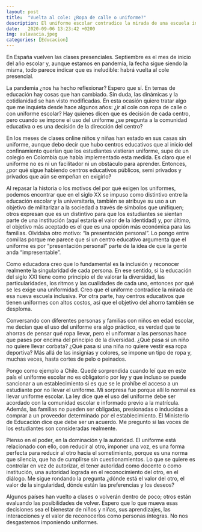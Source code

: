 ```yaml
---
layout: post
title:  "Vuelta al cole: ¿Ropa de calle o uniforme?"
description: El uniforme escolar contradice la mirada de una escuela inclusiva.
date:   2020-09-06 13:23:42 +0200
img: aulavacia.jpeg
categories: [Educacion]
---
```


En España vuelven las clases presenciales. Septiembre es el mes de inicio del año escolar y, aunque estamos en pandemia, la fecha sigue siendo la misma, todo parece indicar que es ineludible: habrá vuelta al cole presencial.

La pandemia ¿nos ha hecho reflexionar? Espero que sí. En temas de educación hay cosas que han cambiado. Sin duda, las dinámicas y la cotidianidad se han visto modificadas. En esta ocasión quiero tratar algo que me inquieta desde hace algunos años: ¿ir al cole con ropa de calle o con uniforme escolar? Hay quienes dicen que es decisión de cada centro, pero cuando se impone el uso del uniforme ¿se pregunta a la comunidad educativa o es una decisión de la dirección del centro?

En los meses de clases online niños y niñas han estado en sus casas sin uniforme, aunque debo decir que hubo centros educativos que al inicio del confinamiento querían que los estudiantes vistieran uniforme, supe de un colegio en Colombia que había implementado esta medida. Es claro que el uniforme no es ni un facilitador ni un obstáculo para aprender. Entonces, ¿por qué sigue habiendo centros educativos públicos, semi privados y privados que aún se empeñan en exigirlo?

Al repasar la historia o los motivos del por qué exigen los uniformes, podemos encontrar que en el siglo XX se impuso como distintivo entre la educación escolar y la universitaria, también se atribuye su uso a un objetivo de militarizar a la sociedad a través de símbolos que unifiquen; otros expresan que es un distintivo para que los estudiantes se sientan parte de una institución (aquí estaría el valor de la identidad) y, por último, el objetivo más aceptado es el que es una opción más económica para las familias. Olvidaba otro motivo: “la presentación personal”. Lo pongo entre comillas porque me parece que si un centro educativo argumenta que el uniforme es por “presentación personal” parte de la idea de que la gente anda “impresentable”.

Como educadora creo que lo fundamental es la inclusión y reconocer realmente la singularidad de cada persona. En ese sentido, si la educación del siglo XXI tiene como principio el de valorar la diversidad, las particularidades, los ritmos y las cualidades de cada uno, entonces por qué se les exige una uniformidad. Creo que el uniforme contradice la mirada de esa nueva escuela inclusiva. Por otra parte, hay centros educativos que tienen uniformes con altos costos, así que el objetivo del ahorro también se desploma.

Conversando con diferentes personas y familias con niños en edad escolar, me decían que el uso del uniforme era algo práctico, es verdad que te ahorras de pensar qué ropa llevar, pero el uniformar a las personas hace que pases por encima del principio de la diversidad. ¿Qué pasa si un niño no quiere llevar corbata? ¿Qué pasa si una niña no quiere vestir esa ropa deportiva? Más allá de las insignias y colores, se impone un tipo de ropa y, muchas veces, hasta cortes de pelo o peinados.

Pongo como ejemplo a Chile. Quedé sorprendida cuando leí que en este país el uniforme escolar no es obligatorio por ley y que incluso se puede sancionar a un establecimiento si es que se le prohíbe el acceso a un estudiante por no llevar el uniforme. Mi sorpresa fue porque allí lo normal es llevar uniforme escolar. La ley dice que el uso del uniforme debe ser acordado con la comunidad escolar e informado previo a la matrícula. Además, las familias no pueden ser obligadas, presionadas o inducidas a comprar a un proveedor determinado por el establecimiento. El Ministerio de Educación dice que debe ser un acuerdo. Me pregunto si las voces de los estudiantes son consideradas realmente.

Pienso en el poder, en la dominación y la autoridad. El uniforme está relacionado con ello, con reducir al otro, imponer una voz, es una forma perfecta para reducir al otro hacia el sometimiento, porque es una norma que silencia, que ha de cumplirse sin cuestionamientos. Lo que se quiere es controlar en vez de autorizar, el tener autoridad como docente o como institución, una autoridad lograda en el reconocimiento del otro, en el diálogo. Me sigue rondando la pregunta ¿dónde está el valor del otro, el valor de la singularidad, dónde están las preferencias y los deseos?

Algunos países han vuelto a clases o volverán dentro de poco; otros están evaluando las posibilidades de volver. Espero que lo que mueva esas decisiones sea el bienestar de niños y niñas, sus aprendizajes, las interacciones y el valor de reconocerlos como personas íntegras. No nos desgastemos imponiendo uniformes. 
